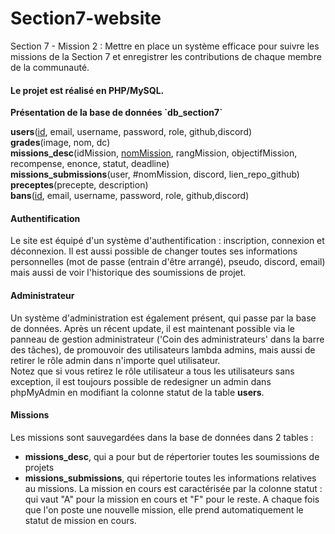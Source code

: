 # Section7-website
Section 7 - Mission 2 : Mettre en place un système efficace pour suivre les missions de la Section 7 et enregistrer les contributions de chaque membre de la communauté.

<h4>Le projet est réalisé en PHP/MySQL. </h4>
<p><b>Présentation de la base de données `db_section7`</b></p>
<p>
<b>users</b>(<ins>id</ins>, email, username, password, role, github,discord)<br>
<b>grades</b>(image, nom, dc)<br>
<b>missions_desc</b>(idMission, <ins>nomMission</ins>, rangMission, objectifMission, recompense, enonce, statut, deadline)<br>
<b>missions_submissions</b>(user, #nomMission, discord, lien_repo_github)<br>
<b>preceptes</b>(precepte, description)<br>
<b>bans</b>(<ins>id</ins>, email, username, password, role, github,discord)<br>
</p>

#### <b>Authentification </b> 
Le site est équipé d'un système d'authentification : inscription, connexion et déconnexion. Il est aussi possible de changer toutes ses informations personnelles (mot de passe (entrain d'être arrangé), pseudo, discord, email) mais aussi de voir l'historique des soumissions de projet.

#### <b>Administrateur</b>
Un système d'administration est également présent, qui passe par la base de données. Après un récent update, il est maintenant possible via le panneau de gestion administrateur ('Coin des administrateurs' dans la barre des tâches), de promouvoir des utilisateurs lambda admins, mais aussi de retirer le rôle admin dans n'importe quel utilisateur. <br>
Notez que si vous retirez le rôle utilisateur a tous les utilisateurs sans exception, il est toujours possible de redesigner un admin dans phpMyAdmin en modifiant la colonne statut de la table <b>users</b>.

#### <b>Missions</b>
Les missions sont sauvegardées dans la base de données dans 2 tables :
<ul>
  <li><b>missions_desc</b>, qui a pour but de répertorier toutes les soumissions de projets</li>
  <li><b>missions_submissions</b>, qui répertorie toutes les informations relatives au missions. La mission en cours est caractérisée par la colonne statut : qui vaut "A" pour la 	mission en cours et "F" pour le reste. A chaque fois que l'on poste une nouvelle 	mission, elle prend automatiquement le statut de mission en cours.
</li>
</ul>
